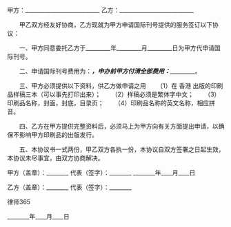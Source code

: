 
 甲方：___________________________
 乙方：___________________________
 
 　　甲乙双方经友好协商，乙方现就为甲方申请国际刊号提供的服务签订以下协议：
 
 　　一、甲方同意委托乙方于_________年_________月_________日为甲方代申请国际刊号。
 
 　　二、申请国际刊号费用为：_________，申办前甲方付清全部费用：__________________。
 
 　　三、甲方必须提供以下资料，供乙方做申请之用
 　　（1）在
香港
出版的印刷品样稿三本（可以事先打印出来）；
 　　（2）样稿必须是繁体字中文；
 　　（3）印刷品名称，封面，封底，目录页；
 　　（4）印刷品名称的英文名称，相应拼音。
 
 　　四、乙方在甲方提供完整资料后，必须马上为甲方向有关方面提出申请，以确保不影响甲方印刷品的出版发行。
 
 　　五、本协议书一式两份，甲乙双方各执一份，本协议自双方签署之日起生效，本协议未尽事宜，由双方协商解决。
 
  
 甲方（盖章）：________
 代表（签字）：________
 ________年____月____日
 
 乙方（盖章）：________
 代表（签字）：________




 
律师365






 ________年____月____日 


 

 
 
 
 
 
  


  
 

  


  


  
 
 
 
 

